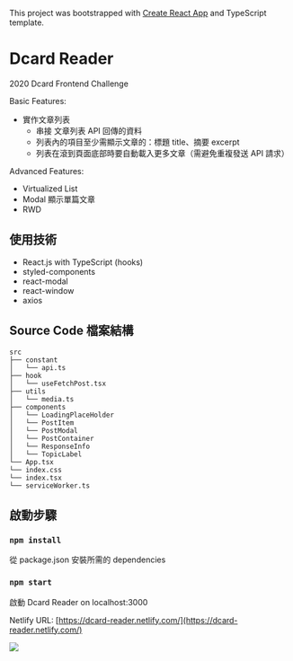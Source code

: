 This project was bootstrapped with [Create React App](https://github.com/facebook/create-react-app) and TypeScript template.

# Dcard Reader
2020 Dcard Frontend Challenge

Basic Features:
- 實作文章列表
	- 串接 文章列表 API 回傳的資料
	- 列表內的項目至少需顯示文章的：標題 title、摘要 excerpt
	- 列表在滾到頁面底部時要自動載入更多文章（需避免重複發送 API 請求） 

Advanced Features:
- Virtualized List
- Modal 顯示單篇文章
- RWD

## 使用技術
- React.js with TypeScript (hooks)
- styled-components
- react-modal
- react-window
- axios

## Source Code 檔案結構
```
src
├── constant
│   └── api.ts
├── hook
│   └── useFetchPost.tsx
├── utils
│   └── media.ts
├── components
│   └── LoadingPlaceHolder
│   └── PostItem
│   └── PostModal
│   └── PostContainer
│   └── ResponseInfo
│   └── TopicLabel
└── App.tsx
└── index.css
└── index.tsx
└── serviceWorker.ts
```

## 啟動步驟

### `npm install`

從 package.json 安裝所需的 dependencies

### `npm start`

啟動 Dcard Reader on localhost:3000

Netlify URL: [https://dcard-reader.netlify.com/](https://dcard-reader.netlify.com/)

![](https://i.imgur.com/5v2PPur.png)